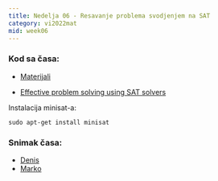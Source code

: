 ```yaml
---
title: Nedelja 06 - Resavanje problema svodjenjem na SAT
category: vi2022mat
mid: week06
---
```


### Kod sa časa:

- <a target="_blank" href="https://github.com/matfvi/vi/tree/master/2023.2024/06_minisat">Materijali</a>

- <a target="_blank" href="https://arxiv.org/pdf/1906.06251.pdf">Effective problem solving using SAT solvers</a>

Instalacija minisat-a:  
```
sudo apt-get install minisat
```

### Snimak časa:
  - <a target="_blank" href="#">Denis</a>
  - <a target="_blank" href="https://youtu.be/F8V89KgqmFw">Marko</a>

